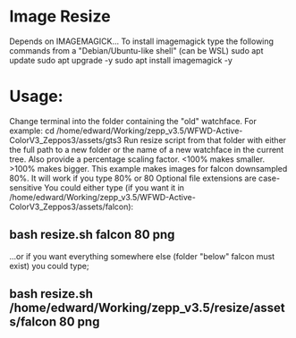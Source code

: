 # Image Resize

Depends on IMAGEMAGICK... To install imagemagick type the following commands from a "Debian/Ubuntu-like shell" (can be WSL)
 sudo apt update
 sudo apt upgrade -y
 sudo apt install imagemagick -y

# Usage: 
Change terminal into the folder containing the "old" watchface. For example:
 cd /home/edward/Working/zepp_v3.5/WFWD-Active-ColorV3_Zeppos3/assets/gts3
Run resize script from that folder with either the full path to a new folder or the name of a new watchface in the current tree. Also provide a percentage scaling factor.
<100% makes smaller. >100% makes bigger. 
This example makes images for falcon downsampled 80%. 
It will work if you type 80% or 80
Optional file extensions are case-sensitive
You could either type (if you want it in /home/edward/Working/zepp_v3.5/WFWD-Active-ColorV3_Zeppos3/assets/falcon):
## bash resize.sh falcon 80 png
...or if you want everything somewhere else (folder "below" falcon must exist) you could type;
## bash resize.sh /home/edward/Working/zepp_v3.5/resize/assets/falcon 80 png

